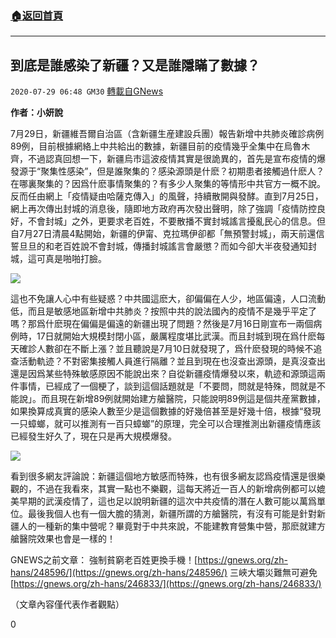 ###  [:house:返回首頁](https://github.com/ourhimalayas/txt)
---

## 到底是誰感染了新疆？又是誰隱瞞了數據？
`2020-07-29 06:48 GM30` [轉載自GNews](https://gnews.org/zh-hant/279270/)

**作者：小妍說**

7月29日，新疆維吾爾自治區（含新疆生産建設兵團）報告新增中共肺炎確診病例89例，目前根據網絡上中共給出的數據，新疆目前的疫情幾乎全集中在烏魯木齊，不過認真回想一下，新疆烏市這波疫情其實是很詭異的，首先是宣布疫情的爆發源于“聚集性感染”，但是誰聚集的？感染源頭是什麽？初期患者接觸過什麽人？在哪裏聚集的？因爲什麽事情聚集的？有多少人聚集的等情形中共官方一概不說。反而任由網上「疫情疑由哈薩克傳入」的風聲，持續散開與發酵。直到7月25日，網上再次傳出封城的消息後，隨即地方政府再次發出聲明，除了強調「疫情防控良好，不會封城」之外，更要求老百姓，不要散播不實封城謠言擾亂民心的信息。但自7月27日清晨4點開始，新疆的伊甯、克拉瑪伊卻都「無預警封城」，兩天前還信誓旦旦的和老百姓說不會封城，傳播封城謠言會嚴懲？而如今卻大半夜發通知封城，這可真是啪啪打臉。

![](https://s3.amazonaws.com/gnews-media-offload/wp-content/uploads/2020/07/29064038/1-95.jpg)

這也不免讓人心中有些疑惑？中共國這麽大，卻偏偏在人少，地區偏遠，人口流動低，而且是敏感地區新增中共肺炎？按照中共的說法國內的疫情不是幾乎平定了嗎？那爲什麽現在偏偏是偏遠的新疆出現了問題？然後是7月16日剛宣布一兩個病例時，17日就開始大規模封閉小區，嚴厲程度堪比武漢。而且封城到現在爲什麽每天確診人數卻在不斷上漲？並且聽說是7月10日就發現了，爲什麽發現的時候不追查活動軌迹？不對密集接觸人員進行隔離？並且到現在也沒查出源頭，是真沒查出還是因爲某些特殊敏感原因不能說出來？自從新疆疫情爆發以來，軌迹和源頭這兩件事情，已經成了一個梗了，談到這個話題就是「不要問，問就是特殊，問就是不能說」。而且現在新增89例就開始建方艙醫院，只能說明89例這是個共産黨數據，如果換算成真實的感染人數至少是這個數據的好幾倍甚至是好幾十倍，根據“發現一只蟑螂，就可以推測有一百只蟑螂”的原理，完全可以合理推測出新疆疫情應該已經發生好久了，現在只是再大規模爆發。

![](https://s3.amazonaws.com/gnews-media-offload/wp-content/uploads/2020/07/29064218/2-65.jpg)

看到很多網友評論說：新疆這個地方敏感而特殊，也有很多網友認爲疫情還是很樂觀的，不過在我看來，其實一點也不樂觀，這每天將近一百人的新增病例都可以媲美早期的武漢疫情了，這也足以說明新疆的這次中共疫情的潛在人數可能以萬爲單位。最後我個人也有一個大膽的猜測，新疆所謂的方艙醫院，有沒有可能是針對新疆人的一種新的集中營呢？畢竟對于中共來說，不能建教育營集中營，那麽就建方艙醫院效果也會是一樣的！

GNEWS之前文章：
強制貧窮老百姓更換手機！[https://gnews.org/zh-hans/248596/](https://gnews.org/zh-hans/248596/)
三峽大壩災難無可避免 [https://gnews.org/zh-hans/246833/](https://gnews.org/zh-hans/246833/)

（文章內容僅代表作者觀點）

0
